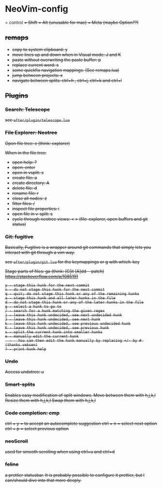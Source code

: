 # NeoVim-config

<C> = control
<S> = Shift
<A> = Alt (unusable for mac)
<M> = Meta (maybe Option??)

## remaps
- copy to system clipboard: <leader>y
- move lines up and down when in Visual mode: J and K
- paste without overwriting the paste buffer: <leader>p
- replace current word: <leader>s
- some quickfix navigation mappings. (See remaps.lua)
- jump between projects: <leader>x
- navigate between splits: ctrl+h , ctrl+j, ctrl+k and ctrl+l

## Plugins

### Search: Telescope
see `after/plugin/telescope.lua`

### File Explorer: Neotree
Open file tree: <leader>e (think: explorer)

When in the file tree:
- open help: ?
- open: enter
- open in vsplit: s
- create file: a
- create directory: A
- delete file: d
- rename file: r
- close all nodes: z
- filter files: /
- inspect file properties: i
- open file in v-split: s
- cycle through neotree views: < > (file-explorer, open buffers and git status)

### Git: fugitive
Basically, Fugitive is a wrapper around git commands that simply lets you interact with git through a vim way.

see `after/plugin/git.lua` for the keymappings
or <leader>g with which-key

Stage parts of files: <leader>ga (think: [G]it [A]dd --patch)
https://stackoverflow.com/a/1085191

    y - stage this hunk for the next commit
    n - do not stage this hunk for the next commit
    q - quit; do not stage this hunk or any of the remaining hunks
    a - stage this hunk and all later hunks in the file
    d - do not stage this hunk or any of the later hunks in the file
    g - select a hunk to go to
    / - search for a hunk matching the given regex
    j - leave this hunk undecided, see next undecided hunk
    J - leave this hunk undecided, see next hunk
    k - leave this hunk undecided, see previous undecided hunk
    K - leave this hunk undecided, see previous hunk
    s - split the current hunk into smaller hunks
    e - manually edit the current hunk
      -   You can then edit the hunk manually by replacing +/- by # (thanks veksen)
    ? - print hunk help


### Undo
Access undotree: <leader>u

### Smart-splits
Enables easy modification of split windows.
Move between them with <C> h,j,k,l
Resize them with <S> h,j,k,l
Swap them with <leader><leader> h,j,k,l

### Code completion: cmp
ctrl + y = to accept an autocomplete suggestion
ctrl + n = select next option
ctrl + p = select previous option

### neoScroll
used for smooth scrolling when using ctrl+u and ctrl+d

### feline
a prettier statusbar.
It is probably possible to configure it prettier, but I can/should dive into that more deeply.



